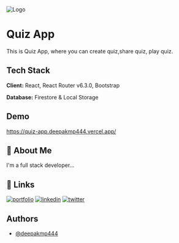 
![Logo](https://quiz-app.deepakmp444.vercel.app/static/media/Quiz-App.b93ed39be564d55885eb563da07ea196.svg)


# Quiz App

This is Quiz App, where you can create quiz,share quiz, play quiz.

## Tech Stack

**Client:** React, React Router v6.3.0, Bootstrap

**Database:** Firestore & Local Storage


## Demo

https://quiz-app.deepakmp444.vercel.app/


## 🚀 About Me
I'm a full stack developer...


## 🔗 Links
[![portfolio](https://img.shields.io/badge/my_portfolio-000?style=for-the-badge&logo=ko-fi&logoColor=white)](https://deepakkumar.work/)
[![linkedin](https://img.shields.io/badge/linkedin-0A66C2?style=for-the-badge&logo=linkedin&logoColor=white)](https://in.linkedin.com/in/deepakmp444)
[![twitter](https://img.shields.io/badge/twitter-1DA1F2?style=for-the-badge&logo=twitter&logoColor=white)](https://twitter.com/deepakmp444)


## Authors

- [@deepakmp444](https://www.github.com/deepakmp444)
